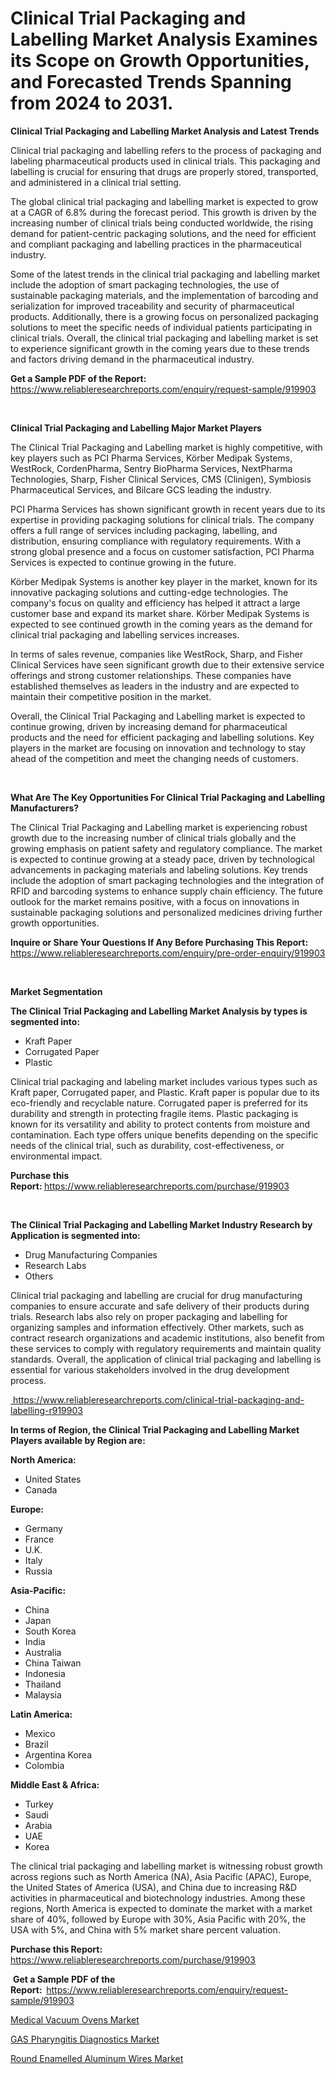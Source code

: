 <p><h1>Clinical Trial Packaging and Labelling Market Analysis Examines its Scope on Growth Opportunities, and Forecasted Trends Spanning from 2024 to 2031.</h1></p><p><strong>Clinical Trial Packaging and Labelling Market Analysis and Latest Trends</strong></p>
<p><p>Clinical trial packaging and labelling refers to the process of packaging and labeling pharmaceutical products used in clinical trials. This packaging and labelling is crucial for ensuring that drugs are properly stored, transported, and administered in a clinical trial setting. </p><p>The global clinical trial packaging and labelling market is expected to grow at a CAGR of 6.8% during the forecast period. This growth is driven by the increasing number of clinical trials being conducted worldwide, the rising demand for patient-centric packaging solutions, and the need for efficient and compliant packaging and labelling practices in the pharmaceutical industry. </p><p>Some of the latest trends in the clinical trial packaging and labelling market include the adoption of smart packaging technologies, the use of sustainable packaging materials, and the implementation of barcoding and serialization for improved traceability and security of pharmaceutical products. Additionally, there is a growing focus on personalized packaging solutions to meet the specific needs of individual patients participating in clinical trials. Overall, the clinical trial packaging and labelling market is set to experience significant growth in the coming years due to these trends and factors driving demand in the pharmaceutical industry.</p></p>
<p><strong>Get a Sample PDF of the Report:&nbsp;</strong> <a href="https://www.reliableresearchreports.com/enquiry/request-sample/919903">https://www.reliableresearchreports.com/enquiry/request-sample/919903</a></p>
<p>&nbsp;</p>
<p><strong>Clinical Trial Packaging and Labelling Major Market Players</strong></p>
<p><p>The Clinical Trial Packaging and Labelling market is highly competitive, with key players such as PCI Pharma Services, Körber Medipak Systems, WestRock, CordenPharma, Sentry BioPharma Services, NextPharma Technologies, Sharp, Fisher Clinical Services, CMS (Clinigen), Symbiosis Pharmaceutical Services, and Bilcare GCS leading the industry.</p><p>PCI Pharma Services has shown significant growth in recent years due to its expertise in providing packaging solutions for clinical trials. The company offers a full range of services including packaging, labelling, and distribution, ensuring compliance with regulatory requirements. With a strong global presence and a focus on customer satisfaction, PCI Pharma Services is expected to continue growing in the future.</p><p>Körber Medipak Systems is another key player in the market, known for its innovative packaging solutions and cutting-edge technologies. The company's focus on quality and efficiency has helped it attract a large customer base and expand its market share. Körber Medipak Systems is expected to see continued growth in the coming years as the demand for clinical trial packaging and labelling services increases.</p><p>In terms of sales revenue, companies like WestRock, Sharp, and Fisher Clinical Services have seen significant growth due to their extensive service offerings and strong customer relationships. These companies have established themselves as leaders in the industry and are expected to maintain their competitive position in the market.</p><p>Overall, the Clinical Trial Packaging and Labelling market is expected to continue growing, driven by increasing demand for pharmaceutical products and the need for efficient packaging and labelling solutions. Key players in the market are focusing on innovation and technology to stay ahead of the competition and meet the changing needs of customers.</p></p>
<p>&nbsp;</p>
<p><strong>What Are The Key Opportunities For Clinical Trial Packaging and Labelling Manufacturers?</strong></p>
<p><p>The Clinical Trial Packaging and Labelling market is experiencing robust growth due to the increasing number of clinical trials globally and the growing emphasis on patient safety and regulatory compliance. The market is expected to continue growing at a steady pace, driven by technological advancements in packaging materials and labeling solutions. Key trends include the adoption of smart packaging technologies and the integration of RFID and barcoding systems to enhance supply chain efficiency. The future outlook for the market remains positive, with a focus on innovations in sustainable packaging solutions and personalized medicines driving further growth opportunities.</p></p>
<p><strong>Inquire or Share Your Questions If Any Before Purchasing This Report:</strong> <a href="https://www.reliableresearchreports.com/enquiry/pre-order-enquiry/919903">https://www.reliableresearchreports.com/enquiry/pre-order-enquiry/919903</a></p>
<p>&nbsp;</p>
<p><strong>Market Segmentation</strong></p>
<p><strong>The Clinical Trial Packaging and Labelling Market Analysis by types is segmented into:</strong></p>
<p><ul><li>Kraft Paper</li><li>Corrugated Paper</li><li>Plastic</li></ul></p>
<p><p>Clinical trial packaging and labeling market includes various types such as Kraft paper, Corrugated paper, and Plastic. Kraft paper is popular due to its eco-friendly and recyclable nature. Corrugated paper is preferred for its durability and strength in protecting fragile items. Plastic packaging is known for its versatility and ability to protect contents from moisture and contamination. Each type offers unique benefits depending on the specific needs of the clinical trial, such as durability, cost-effectiveness, or environmental impact.</p></p>
<p><strong>Purchase this Report:&nbsp;</strong><a href="https://www.reliableresearchreports.com/purchase/919903">https://www.reliableresearchreports.com/purchase/919903</a></p>
<p>&nbsp;</p>
<p><strong>The Clinical Trial Packaging and Labelling Market Industry Research by Application is segmented into:</strong></p>
<p><ul><li>Drug Manufacturing Companies</li><li>Research Labs</li><li>Others</li></ul></p>
<p><p>Clinical trial packaging and labelling are crucial for drug manufacturing companies to ensure accurate and safe delivery of their products during trials. Research labs also rely on proper packaging and labelling for organizing samples and information effectively. Other markets, such as contract research organizations and academic institutions, also benefit from these services to comply with regulatory requirements and maintain quality standards. Overall, the application of clinical trial packaging and labelling is essential for various stakeholders involved in the drug development process.</p></p>
<p><a href="https://www.reliableresearchreports.com/clinical-trial-packaging-and-labelling-r919903">&nbsp;https://www.reliableresearchreports.com/clinical-trial-packaging-and-labelling-r919903</a></p>
<p><strong>In terms of Region, the Clinical Trial Packaging and Labelling Market Players available by Region are:</strong></p>
<p>
    <p> <strong> North America: </strong>
        <ul>
            <li>United States</li>
            <li>Canada</li>
        </ul>
        </p> 
    <p> <strong> Europe: </strong>
        <ul>
            <li>Germany</li>
            <li>France</li>
            <li>U.K.</li>
            <li>Italy</li>
            <li>Russia</li>
        </ul>
        </p> 
    <p> <strong> Asia-Pacific: </strong>
        <ul>
            <li>China</li>
            <li>Japan</li>
            <li>South Korea</li>
            <li>India</li>
            <li>Australia</li>
            <li>China Taiwan</li>
            <li>Indonesia</li>
            <li>Thailand</li>
            <li>Malaysia</li>
        </ul>
        </p> 
    <p> <strong> Latin America: </strong>
        <ul>
            <li>Mexico</li>
            <li>Brazil</li>
            <li>Argentina Korea</li>
            <li>Colombia</li>
        </ul>
        </p> 
    <p> <strong> Middle East & Africa: </strong>
        <ul>
            <li>Turkey</li>
            <li>Saudi</li>
            <li>Arabia</li>
            <li>UAE</li>
            <li>Korea</li>
        </ul>
    </p>
    </p>
<p><p>The clinical trial packaging and labelling market is witnessing robust growth across regions such as North America (NA), Asia Pacific (APAC), Europe, the United States of America (USA), and China due to increasing R&D activities in pharmaceutical and biotechnology industries. Among these regions, North America is expected to dominate the market with a market share of 40%, followed by Europe with 30%, Asia Pacific with 20%, the USA with 5%, and China with 5% market share percent valuation.</p></p>
<p><strong>Purchase this Report: </strong><a href="https://www.reliableresearchreports.com/purchase/919903">https://www.reliableresearchreports.com/purchase/919903</a></p>
<p>&nbsp;<strong>Get a Sample PDF of the Report:&nbsp;&nbsp;</strong><a href="https://www.reliableresearchreports.com/enquiry/request-sample/919903">https://www.reliableresearchreports.com/enquiry/request-sample/919903</a></p>
<p><strong></strong></p>
<p><p><a href="https://www.linkedin.com/pulse/medical-vacuum-ovens-market-exploring-share-trends-future-growth-fk6zc">Medical Vacuum Ovens Market</a></p><p><a href="https://github.com/RoccoManning/Market-Research-Report-List-4/blob/main/gas-pharyngitis-diagnostics-market.md">GAS Pharyngitis Diagnostics Market</a></p><p><a href="https://www.linkedin.com/pulse/round-enamelled-aluminum-wires-market-offers-provide-insightful-brdtc?trackingId=eEFxTmAWdTqg65vTtkZfRg%3D%3D">Round Enamelled Aluminum Wires Market</a></p></p>